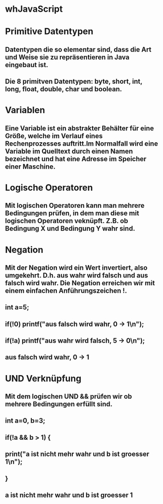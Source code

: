 # whJavaScript
# Primitive Datentypen
## Datentypen die so elementar sind, dass die Art und Weise sie zu repräsentieren in Java eingebaut ist.
## Die 8 primitven Datentypen: byte, short, int, long, float, double, char und boolean.
# Variablen
## Eine Variable ist ein abstrakter Behälter für eine Größe, welche im Verlauf eines Rechenprozesses auftritt.Im Normalfall wird eine Variable im Quelltext durch einen Namen bezeichnet und hat eine Adresse im Speicher einer Maschine.
# Logische Operatoren
## Mit logischen Operatoren kann man mehrere Bedingungen prüfen, in dem man diese mit logischen Operatoren veknüpft. Z.B. ob Bedingung X und Bedingung Y wahr sind.
# Negation
## Mit der Negation wird ein Wert invertiert, also umgekehrt. D.h. aus wahr wird falsch und aus falsch wird wahr. Die Negation erreichen wir mit einem einfachen Anführungszeichen !. 
## int a=5;
## if(!0) printf("aus falsch wird wahr, 0 -> 1\n");
## if(!a) printf("aus wahr wird falsch, 5 -> 0\n");
## aus falsch wird wahr, 0 -> 1
# UND Verknüpfung
## Mit dem logischen UND && prüfen wir ob mehrere Bedingungen erfüllt sind.
## int a=0, b=3;
## if(!a && b > 1) {
##         print("a ist nicht mehr wahr und b ist groesser 1\n");
## }
## a ist nicht mehr wahr und b ist groesser 1